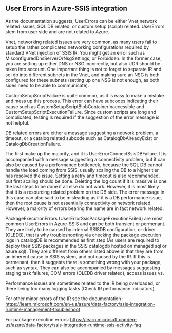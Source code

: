 ## User Errors in Azure-SSIS integration

As the documentation suggests, UserErrors can be either Vnet,network related issues, SQL DB related, or custom setup (script) related. UserErrors stem from user side and are not related to Azure.

Vnet, networking related issues are very common, as many users fail to setup the rather complicated networking configurations required by standard VNet injection of SSIS IR. You might get an error such as MisconfiguredDnsServerOrNsgSettings, or Forbidden. In the former case, you are setting up either DNS or NSG incorrectly, but also UDR should be taken into account. One important thing is not to forget to separate IR and sql db into different subnets in the Vnet, and making sure an NSG is both configured for these subnets (setting up one NSG is not enough, as both sides need to be able to communicate).

CustomSetupScriptFailure is quite common, as it is easy to make a mistake and mess up this process. This error can have subcodes indicating their cause such as CustomSetupScriptBlobContainerInaccessible and CustomSetupScriptExecutionFailure. Since custom scripts are long and complicated, testing is required if the suggestion of the error message is not helpful.

DB related errors are either a message suggesting a network problem, a timeout, or a catalog related subcode such as CatalogDbAlreadyExist or CatalogDbCreationFailure.

The first make up the majority, and it is UserErrorConnectSsisDBFailure. It is accompanied with a message suggesting a connectivity problem, but it can also be caused by a performance bottleneck, because the SQL DB cannot handle the load coming from SSIS, usually scaling the DB to a higher tier has resolved the issue. Setting a retry and timeout is also recommended, but first scaling should be done. Deleting the log count if it is massive is one the last steps to be done if all else do not work. However, it is most likely that it is a resourcing related problem on the DB side. The error message in this case can also said to be misleading as if it is a DB performance issue, then the root cause is not essentially connectivity or network related. However, a majority of errors bearing the name are in fact network related.

PackageExecutionErrors (UserErrorSsisPackageExecutionFailed) are most common UserErrors in Azure-SSIS and can be both transient or permenant. They are likely to be caused by internal SSISDB configuration, or driver (OLEDB), that is why troubleshooting via checking the package execution logs in catalogDB is recommended as first step (As users are required to deploy their SSIS packages in the SSIS catalogdb hosted on managed sql or azure sql). They are different from others listed above in that they are from an inherent cause in SSIS system, and not caused by the IR. If this is permenant, then it suggests there is something wrong with your package, such as syntax. They can also be accompanied by messages suggesting staging task failures, COM errors (OLEDB driver related), access issues vs. 

Performance issues are sometimes related to the IR being overloaded, or there being too many logging tasks (Check IR performance indicators). 

For other minor errors of the IR see the documentation : https://learn.microsoft.com/en-us/azure/data-factory/ssis-integration-runtime-management-troubleshoot

For package execution errors: https://learn.microsoft.com/en-us/azure/data-factory/ssis-integration-runtime-ssis-activity-faq
